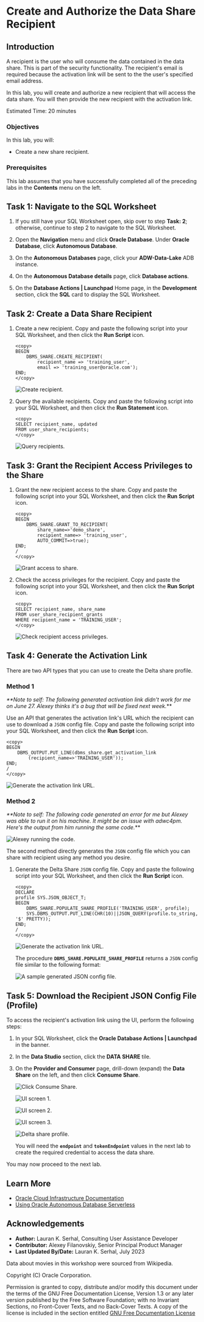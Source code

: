 # Create and Authorize the Data Share Recipient

## Introduction

A recipient is the user who will consume the data contained in the data share. This is part of the security functionality. The recipient's email is required because the activation link will be sent to the the user's specified email address.

In this lab, you will create and authorize a new recipient that will access the data share. You will then provide the new recipient with the activation link.

Estimated Time: 20 minutes

### Objectives

In this lab, you will:

* Create a new share recipient.

### Prerequisites

This lab assumes that you have successfully completed all of the preceding labs in the **Contents** menu on the left.

## Task 1: Navigate to the SQL Worksheet

1. If you still have your SQL Worksheet open, skip over to step **Task: 2**; otherwise, continue to step 2 to navigate to the SQL Worksheet.

2. Open the **Navigation** menu and click **Oracle Database**. Under **Oracle Database**, click **Autonomous Database**.

3. On the **Autonomous Databases** page, click your **ADW-Data-Lake** ADB instance.

4. On the **Autonomous Database details** page, click **Database actions**.

5. On the **Database Actions | Launchpad** Home page, in the **Development** section, click the **SQL** card to display the SQL Worksheet.

## Task 2: Create a Data Share Recipient

1. Create a new recipient. Copy and paste the following script into your SQL Worksheet, and then click the **Run Script** icon.

    ```
    <copy>
    BEGIN
        DBMS_SHARE.CREATE_RECIPIENT(
            recipient_name => 'training_user',
            email => 'training_user@oracle.com');
    END;
    </copy>
    ```

    ![Create recipient.](images/create-recipient.png)

2. Query the available recipients. Copy and paste the following script into your SQL Worksheet, and then click the **Run Statement** icon.

    ```
    <copy>
    SELECT recipient_name, updated
    FROM user_share_recipients;
    </copy>
    ```

    ![Query recipients.](images/query-recipients.png)

## Task 3: Grant the Recipient Access Privileges to the Share

1. Grant the new recipient access to the share. Copy and paste the following script into your SQL Worksheet, and then click the **Run Script** icon.

    ```
    <copy>
    BEGIN
        DBMS_SHARE.GRANT_TO_RECIPIENT(
            share_name=>'demo_share',
            recipient_name=> 'training_user',
            AUTO_COMMIT=>true);
    END;
    /
    </copy>
    ```

    ![Grant access to share.](images/grant-recipient-access.png)

2. Check the access privileges for the recipient. Copy and paste the following script into your SQL Worksheet, and then click the **Run Script** icon.

    ```
    <copy>
    SELECT recipient_name, share_name
    FROM user_share_recipient_grants
    WHERE recipient_name = 'TRAINING_USER';
    </copy>
    ```

    ![Check recipient access privileges.](images/query-privileges.png)

## Task 4: Generate the Activation Link

There are two API types that you can use to create the Delta share profile.

### **Method 1**

_**Note to self: The following generated activation link didn't work for me on June 27. Alexey thinks it's a bug that will be fixed next week._**

Use an API that generates the activation link's URL which the recipient can use to download a `JSON` config file. Copy and paste the following script into your SQL Worksheet, and then click the **Run Script** icon.

```
<copy>
BEGIN
    DBMS_OUTPUT.PUT_LINE(dbms_share.get_activation_link
        (recipient_name=>'TRAINING_USER'));
END;
/
</copy>
```

![Generate the activation link URL.](images/method-1.png)

### **Method 2**

_**Note to self: The following code generated an error for me but Alexey was able to run
it on his machine. It might be an issue with adwc4pm. Here's the output from him running the same code._**

![Alexey running the code.](images/alexey-code-1.png)

The second method directly generates the `JSON` config file which you can share with recipient using any method you desire.

1. Generate the Delta Share `JSON` config file. Copy and paste the following script into your SQL Worksheet, and then click the **Run Script** icon.

    ```
    <copy>
    DECLARE
    profile SYS.JSON_OBJECT_T;
    BEGIN
        DBMS_SHARE.POPULATE_SHARE_PROFILE('TRAINING_USER', profile);
        SYS.DBMS_OUTPUT.PUT_LINE(CHR(10)||JSON_QUERY(profile.to_string, '$' PRETTY));
    END;
    /
    </copy>
    ```

    ![Generate the activation link URL.](images/method-2.png)

    The procedure **`DBMS_SHARE.POPULATE_SHARE_PROFILE`** returns a `JSON` config file similar to the following format:

    ![A sample generated JSON config file.](images/sample-generated-file.png)

## Task 5: Download the Recipient JSON Config File (Profile)

To access the recipient's activation link using the UI, perform the following steps:

1. In your SQL Worksheet, click the **Oracle Database Actions | Launchpad** in the banner.

2. In the **Data Studio** section, click the **DATA SHARE** tile.

3. On the **Provider and Consumer** page, drill-down (expand) the **Data Share** on the left, and then click **Consume Share**.

    ![Click Consume Share.](images/consume-share.png)

    ![UI screen 1.](images/screen-1.png)

    ![UI screen 2.](images/screen-2.png)

    ![UI screen 3.](images/screen-3.png)

    ![Delta share profile.](images/delta-share-profile.png)

    You will need the **`endpoint`** and **`tokenEndpoint`** values in the next lab to create the required credential to access the data share.

You may now proceed to the next lab.

## Learn More

* [Oracle Cloud Infrastructure Documentation](https://docs.cloud.oracle.com/en-us/iaas/Content/GSG/Concepts/baremetalintro.htm)
* [Using Oracle Autonomous Database Serverless](https://docs.oracle.com/en/cloud/paas/autonomous-database/adbsa/index.html)

## Acknowledgements

* **Author:** Lauran K. Serhal, Consulting User Assistance Developer
* **Contributor:** Alexey Filanovskiy, Senior Principal Product Manager
* **Last Updated By/Date:** Lauran K. Serhal, July 2023

Data about movies in this workshop were sourced from Wikipedia.

Copyright (C) Oracle Corporation.

Permission is granted to copy, distribute and/or modify this document
under the terms of the GNU Free Documentation License, Version 1.3
or any later version published by the Free Software Foundation;
with no Invariant Sections, no Front-Cover Texts, and no Back-Cover Texts.
A copy of the license is included in the section entitled [GNU Free Documentation License](files/gnu-free-documentation-license.txt)